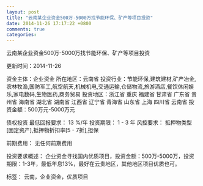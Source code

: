 ```yaml
---
layout: post
title: "云南某企业资金500万-5000万找节能环保、矿产等项目投资"
date: 2014-11-26 17:17:22 +0800
comments: true
categories: 
---
```

云南某企业资金500万-5000万找节能环保、矿产等项目投资



更新时间：2014-11-26

资金主体：企业资金
所在地区：云南省
投资行业：节能环保,建筑建材,矿产冶金,农林牧渔,国防军工,航空航天,机械机电,交通运输,仓储物流,旅游酒店,餐饮休闲娱乐,家电数码,生物医药,商务贸易
投资地区：浙江省 重庆 福建省 甘肃省 广东省 贵州省 海南省 湖北省 湖南省 江西省 辽宁省 青海省 山东省 上海 四川省 云南省
投资金额：500万元-5000万元

债权投资
最低回报要求：
                            13 %/年
                                                                                投资期限：
                            1 - 3 年
                                                                                                                                        风控要求：
                            抵押物类型[固定资产],抵押物折扣率[5 - 7折],担保

前期费用：
无任何前期费用

投资要求概述：
企业资金寻找国内优质项目，投资金额：500万-5000万，投资期限：1-3年，最低年息13%，最好在云贵地区，其他地区项目优质也可。

标签：
云南，企业资金，优质项目

